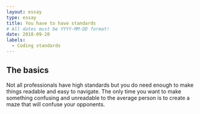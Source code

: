 ```yaml
---
layout: essay
type: essay
title: You have to have standards
# All dates must be YYYY-MM-DD format!
date: 2018-09-20
labels:
  - Coding standards
---
```


## The basics
Not all professionals have high standards but you do need enough to make things readable and easy to navigate. The only time you want to make something confusing and unreadable to the average person is to create a maze that will confuse your opponents.  
